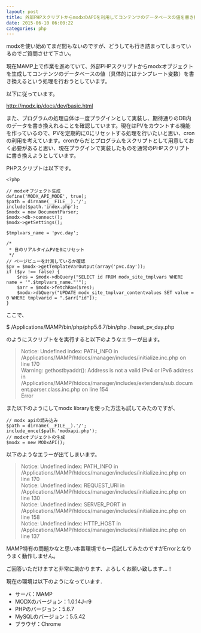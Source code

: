 ```yaml
---
layout: post
title: 外部PHPスクリプトからmodxのAPIを利用してコンテンツのデータベースの値を書き換える方法について
date: 2015-06-10 06:00:22
categories: php
---
```

<p>modxを使い始めてまだ間もないのですが、どうしても行き詰まってしまっているのでご質問させて下さい。</p>

<p>現在MAMP上で作業を進めていて、外部PHPスクリプトからmodxオブジェクトを生成してコンテンツのデータベースの値（具体的にはテンプレート変数）を書き換えるという処理を行おうとしています。</p>

<p>以下に従っています。</p>

<p><a href="http://modx.jp/docs/dev/basic.html" rel="nofollow">http://modx.jp/docs/dev/basic.html</a></p>

<p>また、プログラムの処理自体は一度プラグインとして実装し、期待通りのDB内のデータを書き換えれることを確認しています。現在はPVをカウントする機能を作っているので、PVを定期的に0にリセットする処理を行いたいと思い、cronの利用を考えています。cronからだとプログラムをスクリプトとして用意しておく必要があると思い、現在プラグインで実装したものを通常のPHPスクリプトに書き換えようとしています。</p>

<p>PHPスクリプトは以下です。</p>

<pre><code>&lt;?php

// modxオブジェクト生成
define('MODX_API_MODE', true);
$path = dirname(__FILE__).'/';
include($path.'index.php');
$modx = new DocumentParser;
$modx-&gt;db-&gt;connect();
$modx-&gt;getSettings();

$tmplvars_name = 'pvc.day';

/*
 * 日のリアルタイムPVを0にリセット
 */
// ページビューを計測しているか確認
$pv = $modx-&gt;getTemplateVarOutput(array('pvc.day'));
if ($pv !== false) {
    $res = $modx-&gt;dbQuery("SELECT id FROM modx_site_tmplvars WHERE name = '".$tmplvars_name."'");
    $arr = $modx-&gt;fetchRow($res);
    $modx-&gt;dbQuery("UPDATE modx_site_tmplvar_contentvalues SET value = 0 WHERE tmplvarid = ".$arr["id"]);
}
</code></pre>

<p>ここで、</p>

<p>$ /Applications/MAMP/bin/php/php5.6.7/bin/php ./reset_pv_day.php</p>

<p>のようにスクリプトをを実行すると以下のようなエラーが出ます。</p>

<blockquote>
  <p>Notice: Undefined index: PATH_INFO in /Applications/MAMP/htdocs/manager/includes/initialize.inc.php on line 170<br>
  Warning: gethostbyaddr(): Address is not a valid IPv4 or IPv6 address in /Applications/MAMP/htdocs/manager/includes/extenders/sub.document.parser.class.inc.php on line 154<br>
  Error</p>
</blockquote>

<p>また以下のようにしてmodx libraryを使った方法も試してみたのですが、</p>

<pre><code>// modx apiの読み込み
$path = dirname(__FILE__).'/';
include_once($path.'modxapi.php');
// modxオブジェクトの生成
$modx = new MODxAPI();
</code></pre>

<p>以下のようなエラーが出てしまいます。</p>

<blockquote>
  <p>Notice: Undefined index: PATH_INFO in /Applications/MAMP/htdocs/manager/includes/initialize.inc.php on line 170<br>
  Notice: Undefined index: REQUEST_URI in /Applications/MAMP/htdocs/manager/includes/initialize.inc.php on line 130<br>
  Notice: Undefined index: SERVER_PORT in /Applications/MAMP/htdocs/manager/includes/initialize.inc.php on line 158<br>
  Notice: Undefined index: HTTP_HOST in /Applications/MAMP/htdocs/manager/includes/initialize.inc.php on line 137</p>
</blockquote>

<p>MAMP特有の問題かなと思い本番環境でも一応試してみたのですがErrorとなりうまく動作しません。</p>

<p>ご回答いただけますと非常に助かります、よろしくお願い致します...！</p>

<p>現在の環境は以下のようになっています．</p>

<ul>
<li>サーバ：MAMP</li>
<li>MODXのバージョン：1.0.14J-r9</li>
<li>PHPのバージョン：5.6.7</li>
<li>MySQLのバージョン：5.5.42</li>
<li>ブラウザ：Chrome</li>
</ul>
